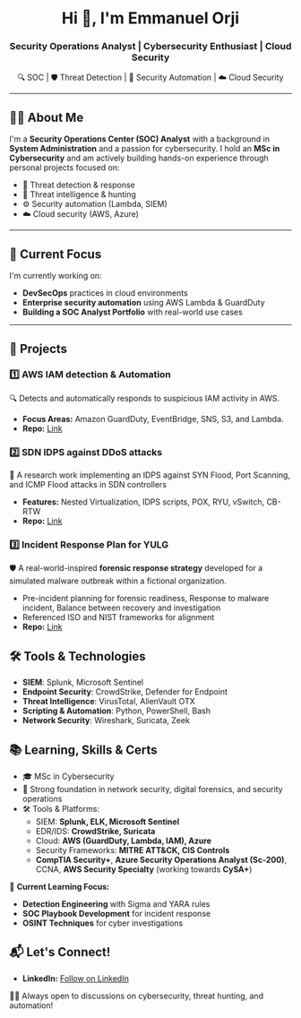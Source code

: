 <h1 align="center">Hi 👋, I'm Emmanuel Orji</h1>
<h3 align="center">Security Operations Analyst | Cybersecurity Enthusiast | Cloud Security</h3>

<p align="center">
🔍 SOC | 🛡️ Threat Detection | 🔧 Security Automation | ☁️ Cloud Security
</p>

---

## 👨‍💻 About Me

I'm a **Security Operations Center (SOC) Analyst** with a background in **System Administration** and a passion for cybersecurity. I hold an **MSc in Cybersecurity** and am actively building hands-on experience through personal projects focused on:

- 🔐 Threat detection & response  
- 🧠 Threat intelligence & hunting  
- ⚙️ Security automation (Lambda, SIEM)  
- ☁️ Cloud security (AWS, Azure)  

---

## 🚀 Current Focus

I'm currently working on:
- **DevSecOps** practices in cloud environments  
- **Enterprise security automation** using AWS Lambda & GuardDuty  
- **Building a SOC Analyst Portfolio** with real-world use cases  

---

## 📂 Projects

### 1️⃣ **AWS IAM detection & Automation**
🔍 Detects and automatically responds to suspicious IAM activity in AWS.
- **Focus Areas:** Amazon GuardDuty, EventBridge, SNS, S3, and Lambda.
- **Repo:** [Link](https://github.com/mannylogic/awsiam)

### 2️⃣ **SDN IDPS against DDoS attacks**
🦠 A research work implementing an IDPS against SYN Flood, Port Scanning, and ICMP Flood attacks in SDN controllers
- **Features:** Nested Virtualization, IDPS scripts, POX, RYU, vSwitch, CB-RTW
- **Repo:** [Link](https://github.com/mannylogic/SDN_IDPS)

### 3️⃣ **Incident Response Plan for YULG**  
🛡️ A real-world-inspired **forensic response strategy** developed for a simulated malware outbreak within a fictional organization.  
- Pre-incident planning for forensic readiness, Response to malware incident, Balance between recovery and investigation
- Referenced ISO and NIST frameworks for alignment
- **Repo:** [Link](https://github.com/mannylogic/csirt)


## 🛠️ Tools & Technologies
- **SIEM**: Splunk, Microsoft Sentinel
- **Endpoint Security**: CrowdStrike, Defender for Endpoint
- **Threat Intelligence**: VirusTotal, AlienVault OTX
- **Scripting & Automation**: Python, PowerShell, Bash
- **Network Security**: Wireshark, Suricata, Zeek

## 📚 Learning, Skills & Certs

- 🎓 MSc in Cybersecurity  
- 🧠 Strong foundation in network security, digital forensics, and security operations  
- 🛠️ Tools & Platforms:
  - SIEM: **Splunk, ELK, Microsoft Sentinel**
  - EDR/IDS: **CrowdStrike, Suricata**
  - Cloud: **AWS (GuardDuty, Lambda, IAM), Azure**
  - Security Frameworks: **MITRE ATT&CK, CIS Controls**
  - **CompTIA Security+**, **Azure Security Operations Analyst (Sc-200)**, CCNA, **AWS Security Specialty** (working towards **CySA+**)

📖 **Current Learning Focus:**
- **Detection Engineering** with Sigma and YARA rules
- **SOC Playbook Development** for incident response
- **OSINT Techniques** for cyber investigations

## 📬 Let's Connect!
- **LinkedIn:** [Follow on LinkedIn](https://www.linkedin.com/in/orjiemmanuelchijindu)


👨‍💻 Always open to discussions on cybersecurity, threat hunting, and automation!
